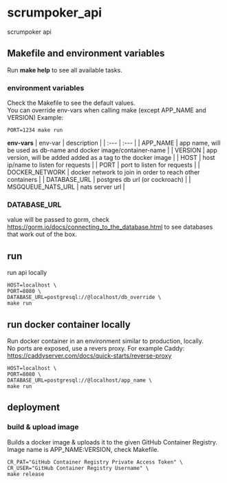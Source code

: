 # scrumpoker_api

scrumpoker api

## Makefile and environment variables

Run **make help** to see all available tasks.

### environment variables

Check the Makefile to see the default values.  
You can override env-vars when calling make (except APP_NAME and VERSION)
Example:
```
PORT=1234 make run
```

__env-vars__
| env-var           | description                                                       |
| :---              | :---                                                              |
| APP_NAME          | app name, will be used as db-name and docker image/container-name |
| VERSION           | app version, will be added added as a tag to the docker image     |
| HOST              | host ip/name to listen for requests                               |
| PORT              | port to listen for requests                                       |
| DOCKER_NETWORK    | docker network to join in order to reach other containers         |
| DATABASE_URL      | postgres db url (or cockroach)                                    |
| MSGQUEUE_NATS_URL | nats server url                                                   |

### DATABASE_URL

value will be passed to gorm, check https://gorm.io/docs/connecting_to_the_database.html to see databases that work out of the box.

## run

run api locally

```
HOST=localhost \
PORT=8080 \
DATABASE_URL=postgresql://@localhost/db_override \
make run
```

## run docker container locally

Run docker container in an environment similar to production, locally.  
No ports are exposed, use a revers proxy.
For example Caddy: https://caddyserver.com/docs/quick-starts/reverse-proxy

```
HOST=localhost \
PORT=8080 \
DATABASE_URL=postgresql://@localhost/app_name \
make run
```

## deployment

### build & upload image

Builds a docker image & uploads it to the given GitHub Container Registry.  
Image name is APP_NAME:VERSION, check Makefile.

```
CR_PAT="GitHub Container Registry Private Access Token" \
CR_USER="GitHub Container Registry Username" \
make release
```

